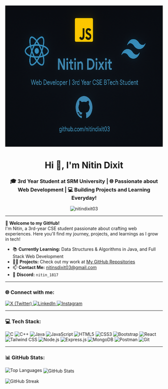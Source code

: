 <p align="center">
  <img src="https://github.com/nitindixit03/nitindixit03/blob/main/assests/banner.png?raw=true" alt="Nitin Dixit Banner" width="1000" height="450" />
</p>


<h1 align="center">Hi 👋, I'm Nitin Dixit</h1>
<h3 align="center">🎓 3rd Year Student at SRM University | 🌐 Passionate about Web Development | 💻 Building Projects and Learning Everyday!</h3>

<p align="center"> 
  <img src="https://komarev.com/ghpvc/?username=nitindixit03&label=Profile%20views&color=0e75b6&style=flat" alt="nitindixit03" /> 
</p>

---

🌟 **Welcome to my GitHub!**  
I'm Nitin, a 3rd-year CSE student passionate about crafting web experiences. Here you'll find my journey, projects, and learnings as I grow in tech!

- 📚 **Currently Learning:** Data Structures & Algorithms in Java, and Full Stack Web Development  
- 👨‍💻 **Projects:** Check out my work at [My GitHub Repositories](https://github.com/nitindixit03?tab=repositories)  
- 📫 **Contact Me:** nitinsdixit03@gmail.com  
- 💬 **Discord:** `nitin_1817`  

---

<h3 align="left">🌐 Connect with me:</h3>
<p align="left">
  <a href="https://x.com/nitin_dixit03" target="_blank">
    <img src="https://img.shields.io/badge/X-1DA1F2?style=for-the-badge&logo=twitter&logoColor=white" alt="X (Twitter)" />
  </a>
  <a href="https://www.linkedin.com/in/nitin-dixit-b1bb37289/" target="_blank">
    <img src="https://img.shields.io/badge/LinkedIn-0077B5?style=for-the-badge&logo=linkedin&logoColor=white" alt="LinkedIn" />
  </a>
  <a href="https://instagram.com/im.nitindixit" target="_blank">
    <img src="https://img.shields.io/badge/Instagram-E4405F?style=for-the-badge&logo=instagram&logoColor=white" alt="Instagram" />
  </a>
</p>


---
<h3 align="left">💻 Tech Stack:</h3>

<p align="left">
  <img src="https://img.shields.io/badge/C-00599C?style=for-the-badge&logo=c&logoColor=white" alt="C" />
  <img src="https://img.shields.io/badge/C++-00599C?style=for-the-badge&logo=c%2B%2B&logoColor=white" alt="C++" />
  <img src="https://img.shields.io/badge/Java-007396?style=for-the-badge&logo=java&logoColor=white" alt="Java" />
  <img src="https://img.shields.io/badge/JavaScript-F7DF1E?style=for-the-badge&logo=javascript&logoColor=black" alt="JavaScript" />
  <img src="https://img.shields.io/badge/HTML5-E34F26?style=for-the-badge&logo=html5&logoColor=white" alt="HTML5" />
  <img src="https://img.shields.io/badge/CSS3-1572B6?style=for-the-badge&logo=css3&logoColor=white" alt="CSS3" />
  <img src="https://img.shields.io/badge/Bootstrap-7952B3?style=for-the-badge&logo=bootstrap&logoColor=white" alt="Bootstrap" />
  <img src="https://img.shields.io/badge/React-20232A?style=for-the-badge&logo=react&logoColor=61DAFB" alt="React" />
  <img src="https://img.shields.io/badge/Tailwind_CSS-38B2AC?style=for-the-badge&logo=tailwind-css&logoColor=white" alt="Tailwind CSS" />
  <img src="https://img.shields.io/badge/Node.js-339933?style=for-the-badge&logo=nodedotjs&logoColor=white" alt="Node.js" />
  <img src="https://img.shields.io/badge/Express.js-000000?style=for-the-badge&logo=express&logoColor=white" alt="Express.js" />
  <img src="https://img.shields.io/badge/MongoDB-47A248?style=for-the-badge&logo=mongodb&logoColor=white" alt="MongoDB" />
  <img src="https://img.shields.io/badge/Postman-FF6C37?style=for-the-badge&logo=postman&logoColor=white" alt="Postman" />
  <img src="https://img.shields.io/badge/Git-F05032?style=for-the-badge&logo=git&logoColor=white" alt="Git" />
</p>



---

<h3 align="left">📊 GitHub Stats:</h3>

<p>
  <img align="left" src="https://github-readme-stats.vercel.app/api/top-langs?username=nitindixit03&show_icons=true&locale=en&layout=compact" alt="Top Languages" />
</p>

<p>&nbsp;<img align="center" src="https://github-readme-stats.vercel.app/api?username=nitindixit03&show_icons=true&locale=en" alt="GitHub Stats" /></p>

<p><img align="center" src="https://github-readme-streak-stats.herokuapp.com/?user=nitindixit03&" alt="GitHub Streak" /></p>
